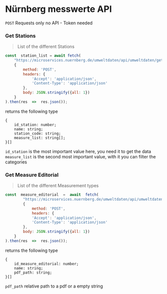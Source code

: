 # Nürnberg messwerte API

``POST`` Requests only
no API - Token needed

### Get Stations
> List of the different Stations
``` JavaScript
const  station_list = await fetch(
	"https://microservices.nuernberg.de/umweltdaten/api/umweltdaten/get_stations/",
	{
		method: 'POST',
		headers: {
			'Accept': 'application/json',
			'Content-Type': 'application/json'
		},
		body: JSON.stringify({all: 1})
	}
).then(res  =>  res.json());
```
returns the following type
```
{
	id_station: number; 
	name: string;
	station_code: string;
	measure_list: string[];
}[]
```
`id_station` is the most important value here, you need it to get the data 
`measure_list` is the second most important value, with it you can filter the categories


### Get Measure Editorial
> List of the different Measurement types

``` JavaScript
const  measure_editorial  =  await  fetch(
		"https://microservices.nuernberg.de/umweltdaten/api/umweltdaten/get_measure_editorial/",
		{
			method: 'POST',
			headers: {
			'Accept': 'application/json',
			'Content-Type': 'application/json'
		},
		body: JSON.stringify({all: 1})
	}
).then(res  =>  res.json());
```
returns the following type
```
{
	id_measure_editorial: number; 
	name: string;
	pdf_path: string;
}[]
```
`pdf_path` relative path to a pdf or a empty string
